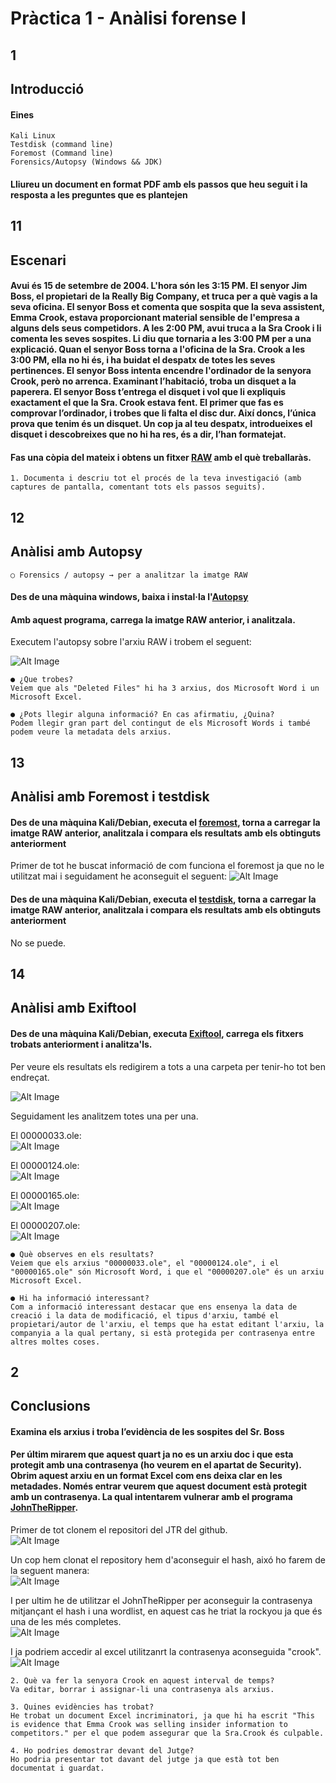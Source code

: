 # Pràctica 1 - Anàlisi forense I

## 1

## Introducció

#### Eines  
```
Kali Linux  
Testdisk (command line)  
Foremost (Command line)  
Forensics/Autopsy (Windows && JDK)  
```

#### Lliureu un document en format PDF amb els passos que heu seguit i la resposta a les preguntes que es plantejen



## 11

## Escenari


#### Avui és 15 de setembre de 2004. L'hora són les 3:15 PM. El senyor Jim Boss, el propietari de la Really Big Company, et truca per a què vagis a la seva oficina. El senyor Boss et comenta que sospita que la seva assistent, Emma Crook, estava proporcionant material sensible de l'empresa a alguns dels seus competidors. A les 2:00 PM, avui truca a la Sra Crook i li comenta les seves sospites. Li diu que tornaria a les 3:00 PM per a una explicació. Quan el senyor Boss torna a l'oficina de la Sra. Crook a les 3:00 PM, ella no hi és, i ha buidat el despatx de totes les seves pertinences. El senyor Boss intenta encendre l'ordinador de la senyora Crook, però no arrenca. Examinant l’habitació, troba un disquet a la paperera. El senyor Boss t’entrega el disquet i vol que li expliquis exactament el que la Sra. Crook estava fent. El primer que fas es comprovar l’ordinador, i trobes que li falta el disc dur. Així doncs, l’única prova que tenim és un disquet. Un cop ja al teu despatx, introdueixes el disquet i descobreixes que no hi ha res, és a dir, l’han formatejat.  

#### Fas una còpia del mateix i obtens un fitxer [RAW](./P2.2.001) amb el què treballaràs.  

```1. Documenta i descriu tot el procés de la teva investigació (amb captures de pantalla, comentant tots els passos seguits).```


## 12

## Anàlisi amb Autopsy

```○ Forensics / autopsy → per a analitzar la imatge RAW```

#### Des de una màquina windows, baixa i instal·la l'[Autopsy](https://www.autopsy.com/)
#### Amb aquest programa, carrega la imatge RAW anterior, i analitzala.

Executem l'autopsy sobre l'arxiu RAW i trobem el seguent:  

![Alt Image](./Images/ImagesPractica1/autopsy.png)


```
● ¿Que trobes?  
Veiem que als "Deleted Files" hi ha 3 arxius, dos Microsoft Word i un Microsoft Excel.

● ¿Pots llegir alguna informació? En cas afirmatiu, ¿Quina?  
Podem llegir gran part del contingut de els Microsoft Words i també podem veure la metadata dels arxius.
```


## 13

## Anàlisi amb Foremost i testdisk

#### Des de una màquina Kali/Debian, executa el [foremost](https://www.kali.org/tools/foremost/), torna a carregar la imatge RAW anterior, analitzala i compara els resultats amb els obtinguts anteriorment

Primer de tot he buscat informació de com funciona el foremost ja que no le utilitzat mai i seguidament he aconseguit el seguent:
![Alt Image](./Images/ImagesPractica1/foremost1.png)



#### Des de una màquina Kali/Debian, executa el [testdisk](https://www.cgsecurity.org/wiki/TestDisk_Download), torna a carregar la imatge RAW anterior, analitzala i compara els resultats amb els obtinguts anteriorment

No se puede.



## 14

## Anàlisi amb Exiftool

#### Des de una màquina Kali/Debian, executa [Exiftool](https://exiftool.org/), carrega els fitxers trobats anteriorment i analitza'ls.

Per veure els resultats els redigirem a tots a una carpeta per tenir-ho tot ben endreçat.

![Alt Image](./Images/ImagesPractica1/exiftool_total.png)

Seguidament les analitzem totes una per una.

El 00000033.ole:  
![Alt Image](./Images/ImagesPractica1/33.png)

El 00000124.ole:  
![Alt Image](./Images/ImagesPractica1/124.png)

El 00000165.ole:  
![Alt Image](./Images/ImagesPractica1/165.png)

El 00000207.ole:  
![Alt Image](./Images/ImagesPractica1/207.png)


```
● Què observes en els resultats?
Veiem que els arxius "00000033.ole", el "00000124.ole", i el "00000165.ole" són Microsoft Word, i que el "00000207.ole" és un arxiu Microsoft Excel.

● Hi ha informació interessant?
Com a informació interessant destacar que ens ensenya la data de creació i la data de modificació, el tipus d'arxiu, també el propietari/autor de l'arxiu, el temps que ha estat editant l'arxiu, la companyia a la qual pertany, si està protegida per contrasenya entre altres moltes coses.
```



## 2

## Conclusions

#### Examina els arxius i troba l’evidència de les sospites del Sr. Boss

#### Per últim mirarem que aquest quart ja no es un arxiu doc i que esta protegit amb una contrasenya (ho veurem en el apartat de Security). Obrim aquest arxiu en un format Excel com ens deixa clar en les metadades. Només entrar veurem que aquest document està protegit amb un contrasenya. La qual intentarem vulnerar amb el programa [JohnTheRipper](https://www.openwall.com/john/). 

Primer de tot clonem el repositori del JTR del github.  
![Alt Image](./Images/ImagesPractica1/gitclone.png)

Un cop hem clonat el repository hem d'aconseguir el hash, aixó ho farem de la seguent manera:  
![Alt Image](./Images/ImagesPractica1/hashJTR.png)

I per ultim he de utilitzar el JohnTheRipper per aconseguir la contrasenya mitjançant el hash i una wordlist, en aquest cas he triat la rockyou ja que és una de les més completes.  
![Alt Image](./Images/ImagesPractica1/passwd.png)

I ja podriem accedir al excel utilitzanrt la contrasenya aconseguida "crook".
![Alt Image](./Images/ImagesPractica1/dinsExcel.png)


```
2. Què va fer la senyora Crook en aquest interval de temps?  
Va editar, borrar i assignar-li una contrasenya als arxius.

3. Quines evidències has trobat?  
He trobat un document Excel incriminatori, ja que hi ha escrit "This is evidence that Emma Crook was selling insider information to competitors." per el que podem assegurar que la Sra.Crook és culpable.

4. Ho podries demostrar devant del Jutge?  
Ho podria presentar tot davant del jutge ja que està tot ben documentat i guardat.
```
